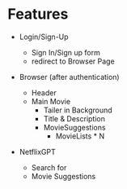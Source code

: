# Features
- Login/Sign-Up
    - Sign In/Sign up form
    - redirect to Browser Page

- Browser (after authentication)
    - Header
    - Main Movie
        - Tailer in Background
        - Title & Description
        - MovieSuggestions
            - MovieLists * N

- NetflixGPT
    - Search for
    - Movie Suggestions